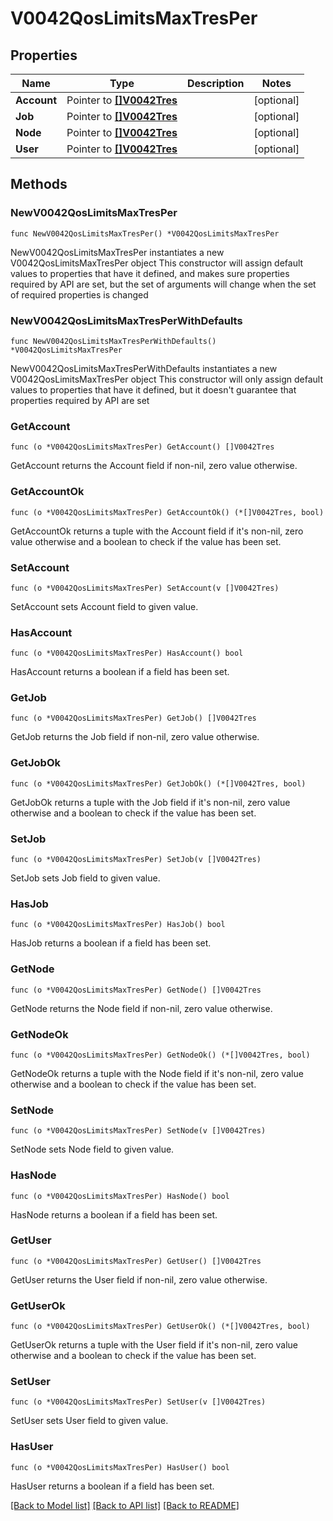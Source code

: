 # V0042QosLimitsMaxTresPer

## Properties

Name | Type | Description | Notes
------------ | ------------- | ------------- | -------------
**Account** | Pointer to [**[]V0042Tres**](V0042Tres.md) |  | [optional] 
**Job** | Pointer to [**[]V0042Tres**](V0042Tres.md) |  | [optional] 
**Node** | Pointer to [**[]V0042Tres**](V0042Tres.md) |  | [optional] 
**User** | Pointer to [**[]V0042Tres**](V0042Tres.md) |  | [optional] 

## Methods

### NewV0042QosLimitsMaxTresPer

`func NewV0042QosLimitsMaxTresPer() *V0042QosLimitsMaxTresPer`

NewV0042QosLimitsMaxTresPer instantiates a new V0042QosLimitsMaxTresPer object
This constructor will assign default values to properties that have it defined,
and makes sure properties required by API are set, but the set of arguments
will change when the set of required properties is changed

### NewV0042QosLimitsMaxTresPerWithDefaults

`func NewV0042QosLimitsMaxTresPerWithDefaults() *V0042QosLimitsMaxTresPer`

NewV0042QosLimitsMaxTresPerWithDefaults instantiates a new V0042QosLimitsMaxTresPer object
This constructor will only assign default values to properties that have it defined,
but it doesn't guarantee that properties required by API are set

### GetAccount

`func (o *V0042QosLimitsMaxTresPer) GetAccount() []V0042Tres`

GetAccount returns the Account field if non-nil, zero value otherwise.

### GetAccountOk

`func (o *V0042QosLimitsMaxTresPer) GetAccountOk() (*[]V0042Tres, bool)`

GetAccountOk returns a tuple with the Account field if it's non-nil, zero value otherwise
and a boolean to check if the value has been set.

### SetAccount

`func (o *V0042QosLimitsMaxTresPer) SetAccount(v []V0042Tres)`

SetAccount sets Account field to given value.

### HasAccount

`func (o *V0042QosLimitsMaxTresPer) HasAccount() bool`

HasAccount returns a boolean if a field has been set.

### GetJob

`func (o *V0042QosLimitsMaxTresPer) GetJob() []V0042Tres`

GetJob returns the Job field if non-nil, zero value otherwise.

### GetJobOk

`func (o *V0042QosLimitsMaxTresPer) GetJobOk() (*[]V0042Tres, bool)`

GetJobOk returns a tuple with the Job field if it's non-nil, zero value otherwise
and a boolean to check if the value has been set.

### SetJob

`func (o *V0042QosLimitsMaxTresPer) SetJob(v []V0042Tres)`

SetJob sets Job field to given value.

### HasJob

`func (o *V0042QosLimitsMaxTresPer) HasJob() bool`

HasJob returns a boolean if a field has been set.

### GetNode

`func (o *V0042QosLimitsMaxTresPer) GetNode() []V0042Tres`

GetNode returns the Node field if non-nil, zero value otherwise.

### GetNodeOk

`func (o *V0042QosLimitsMaxTresPer) GetNodeOk() (*[]V0042Tres, bool)`

GetNodeOk returns a tuple with the Node field if it's non-nil, zero value otherwise
and a boolean to check if the value has been set.

### SetNode

`func (o *V0042QosLimitsMaxTresPer) SetNode(v []V0042Tres)`

SetNode sets Node field to given value.

### HasNode

`func (o *V0042QosLimitsMaxTresPer) HasNode() bool`

HasNode returns a boolean if a field has been set.

### GetUser

`func (o *V0042QosLimitsMaxTresPer) GetUser() []V0042Tres`

GetUser returns the User field if non-nil, zero value otherwise.

### GetUserOk

`func (o *V0042QosLimitsMaxTresPer) GetUserOk() (*[]V0042Tres, bool)`

GetUserOk returns a tuple with the User field if it's non-nil, zero value otherwise
and a boolean to check if the value has been set.

### SetUser

`func (o *V0042QosLimitsMaxTresPer) SetUser(v []V0042Tres)`

SetUser sets User field to given value.

### HasUser

`func (o *V0042QosLimitsMaxTresPer) HasUser() bool`

HasUser returns a boolean if a field has been set.


[[Back to Model list]](../README.md#documentation-for-models) [[Back to API list]](../README.md#documentation-for-api-endpoints) [[Back to README]](../README.md)


